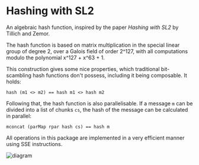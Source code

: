 # Hashing with SL2

An algebraic hash function, inspired by the paper _Hashing with SL2_ by Tillich and Zemor.

The hash function is based on matrix multiplication in the special linear group
of degree 2, over a Galois field of order 2^127, with all computations modulo
the polynomial x^127 + x^63 + 1.

This construction gives some nice properties, which traditional bit-scambling
hash functions don't possess, including it being composable. It holds:

    hash (m1 <> m2) == hash m1 <> hash m2

Following that, the hash function is also parallelisable. If a message `m` can be divided into a list of chunks `cs`, the hash of the message can be calculated in parallel:

    mconcat (parMap rpar hash cs) == hash m

All operations in this package are implemented in a very efficient manner using SSE instructions.

![diagram](https://raw.githubusercontent.com/srijs/hwsl2-core/master/cat.png)
